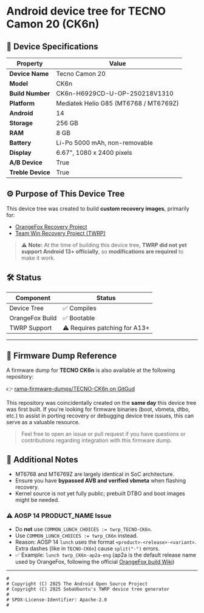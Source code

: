 # Android device tree for TECNO Camon 20 (CK6n)
## 📱 Device Specifications

| Property          | Value                                     |
|-------------------|-------------------------------------------|
| **Device Name**   | Tecno Camon 20                            |
| **Model**         | CK6n                                      |
| **Build Number**  | CK6n-H6929CD-U-OP-250218V1310             |
| **Platform**      | Mediatek Helio G85 (MT6768 / MT6769Z)     |
| **Android**       | 14                                        |
| **Storage**       | 256 GB                                    |
| **RAM**           | 8 GB                                      |
| **Battery**       | Li-Po 5000 mAh, non-removable             |
| **Display**       | 6.67", 1080 x 2400 pixels                 |
| **A/B Device**    | True                                      |
| **Treble Device** | True                                      |
## ⚙️ Purpose of This Device Tree

This device tree was created to build **custom recovery images**, primarily for:

- [OrangeFox Recovery Project](https://orangefox.download)
- [Team Win Recovery Project (TWRP)](https://twrp.me)

> ⚠️ **Note:** At the time of building this device tree, **TWRP did not yet support Android 13+ officially**, so **modifications are required** to make it work.

## 🛠️ Status

| Component       | Status      |
|----------------|-------------|
| Device Tree     | ✅ Compiles |
| OrangeFox Build | ✅ Bootable |
| TWRP Support    | ⚠️ Requires patching for A13+ |

---

## 🔗 Firmware Dump Reference

A firmware dump for **TECNO CK6n** is also available at the following repository:

👉 [rama-firmware-dumps/TECNO-CK6n on GitGud](https://gitgud.io/rama-firmware-dumps/tecno/TECNO-CK6n)

This repository was coincidentally created on the **same day** this device tree was first built. If you're looking for firmware binaries (boot, vbmeta, dtbo, etc.) to assist in porting recovery or debugging device tree issues, this can serve as a valuable resource.

> Feel free to open an issue or pull request if you have questions or contributions regarding integration with this firmware dump.

## 📎 Additional Notes

- MT6768 and MT6769Z are largely identical in SoC architecture.
- Ensure you have **bypassed AVB and verified vbmeta** when flashing recovery.
- Kernel source is not yet fully public; prebuilt DTBO and boot images might be needed.

### ⚠️ AOSP 14 PRODUCT_NAME Issue

- Do **not** use `COMMON_LUNCH_CHOICES := twrp_TECNO-CK6n`.  
- Use `COMMON_LUNCH_CHOICES := twrp_CK6n` instead.  
- Reason: AOSP 14 `lunch` uses the format `<product>-<release>-<variant>`.  
  Extra dashes (like in `TECNO-CK6n`) cause `split("-")` errors.  
- ✅ Example: `lunch twrp_CK6n-ap2a-eng` (ap2a is the default release name used by OrangeFox, following the official [OrangeFox build Wiki](https://wiki.orangefox.tech/en/dev/building))


---

```
#
# Copyright (C) 2025 The Android Open Source Project
# Copyright (C) 2025 SebaUbuntu's TWRP device tree generator
#
# SPDX-License-Identifier: Apache-2.0
#
```


